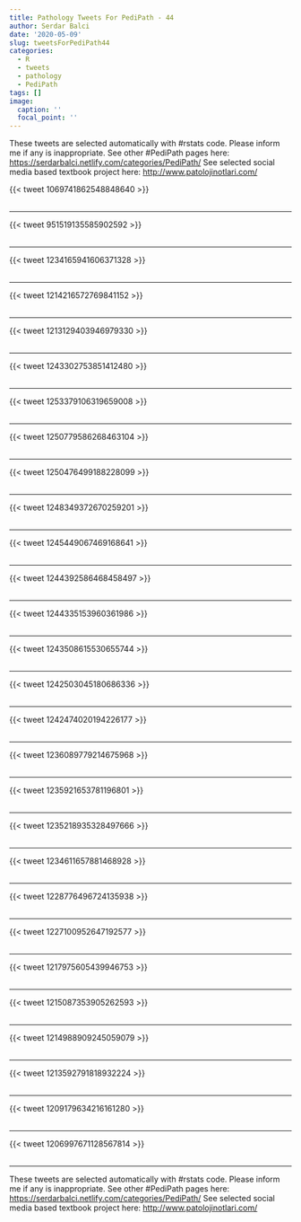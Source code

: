 ```yaml
---
title: Pathology Tweets For PediPath - 44
author: Serdar Balci
date: '2020-05-09'
slug: tweetsForPediPath44
categories:
  - R
  - tweets
  - pathology
  - PediPath
tags: []
image:
  caption: ''
  focal_point: ''
---
```



These tweets are selected automatically with #rstats code. Please inform me if any is inappropriate.
See other #PediPath pages here: https://serdarbalci.netlify.com/categories/PediPath/ 
See selected social media based textbook project here: http://www.patolojinotlari.com/

{{< tweet 1069741862548848640 >}}
<br>
<br>
<hr>
{{< tweet 951519135585902592 >}}
<br>
<br>
<hr>
{{< tweet 1234165941606371328 >}}
<br>
<br>
<hr>
{{< tweet 1214216572769841152 >}}
<br>
<br>
<hr>
{{< tweet 1213129403946979330 >}}
<br>
<br>
<hr>
{{< tweet 1243302753851412480 >}}
<br>
<br>
<hr>
{{< tweet 1253379106319659008 >}}
<br>
<br>
<hr>
{{< tweet 1250779586268463104 >}}
<br>
<br>
<hr>
{{< tweet 1250476499188228099 >}}
<br>
<br>
<hr>
{{< tweet 1248349372670259201 >}}
<br>
<br>
<hr>
{{< tweet 1245449067469168641 >}}
<br>
<br>
<hr>
{{< tweet 1244392586468458497 >}}
<br>
<br>
<hr>
{{< tweet 1244335153960361986 >}}
<br>
<br>
<hr>
{{< tweet 1243508615530655744 >}}
<br>
<br>
<hr>
{{< tweet 1242503045180686336 >}}
<br>
<br>
<hr>
{{< tweet 1242474020194226177 >}}
<br>
<br>
<hr>
{{< tweet 1236089779214675968 >}}
<br>
<br>
<hr>
{{< tweet 1235921653781196801 >}}
<br>
<br>
<hr>
{{< tweet 1235218935328497666 >}}
<br>
<br>
<hr>
{{< tweet 1234611657881468928 >}}
<br>
<br>
<hr>
{{< tweet 1228776496724135938 >}}
<br>
<br>
<hr>
{{< tweet 1227100952647192577 >}}
<br>
<br>
<hr>
{{< tweet 1217975605439946753 >}}
<br>
<br>
<hr>
{{< tweet 1215087353905262593 >}}
<br>
<br>
<hr>
{{< tweet 1214988909245059079 >}}
<br>
<br>
<hr>
{{< tweet 1213592791818932224 >}}
<br>
<br>
<hr>
{{< tweet 1209179634216161280 >}}
<br>
<br>
<hr>
{{< tweet 1206997671128567814 >}}
<br>
<br>
<hr>


These tweets are selected automatically with #rstats code. Please inform me if any is inappropriate.
See other #PediPath pages here: https://serdarbalci.netlify.com/categories/PediPath/ 
See selected social media based textbook project here: http://www.patolojinotlari.com/
